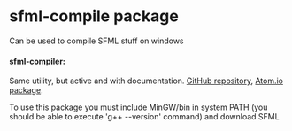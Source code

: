 # sfml-compile package

Can be used to compile SFML stuff on windows

#### sfml-compiler:
Same utility, but active and with documentation. [GitHub repository](https://github.com/brhaka/sfml-compiler), [Atom.io package](https://atom.io/packages/sfml-compiler).

To use this package you must include MinGW/bin in system PATH (you should be able to execute 'g++ --version' command) and download SFML
